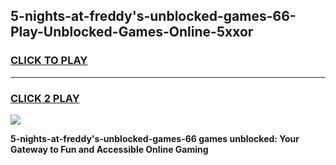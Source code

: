 
## 5-nights-at-freddy's-unblocked-games-66-Play-Unblocked-Games-Online-5xxor
<h3>
<a href="https://premium76.site?title=5-nights-at-freddy's-unblocked-games-66&ref=25A">CLICK TO PLAY</a></h3>
<hr>

<h3>
<a href="https://premium76.site?title=5-nights-at-freddy's-unblocked-games-66&ref=25A">CLICK 2 PLAY</a>
  
</h3>

<a href="https://premium76.site?title=5-nights-at-freddy's-unblocked-games-66&ref=25A"><img src="https://clearcache.store/games.png"></a>


**5-nights-at-freddy's-unblocked-games-66 games unblocked: Your Gateway to Fun and Accessible Online Gaming**
